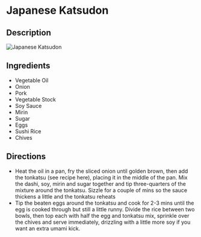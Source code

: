 # Japanese Katsudon

## Description
![Japanese Katsudon](https://www.themealdb.com/images/media/meals/d8f6qx1604182128.jpg "Japanese Katsudon")

## Ingredients
- Vegetable Oil
- Onion
- Pork
- Vegetable Stock
- Soy Sauce
- Mirin
- Sugar
- Eggs
- Sushi Rice
- Chives

## Directions
- Heat the oil in a pan, fry the sliced onion until golden brown, then add the tonkatsu (see recipe here), placing it in the middle of the pan. Mix the dashi, soy, mirin and sugar together and tip three-quarters of the mixture around the tonkatsu. Sizzle for a couple of mins so the sauce thickens a little and the tonkatsu reheats
- Tip the beaten eggs around the tonkatsu and cook for 2-3 mins until the egg is cooked through but still a little runny. Divide the rice between two bowls, then top each with half the egg and tonkatsu mix, sprinkle over the chives and serve immediately, drizzling with a little more soy if you want an extra umami kick.
